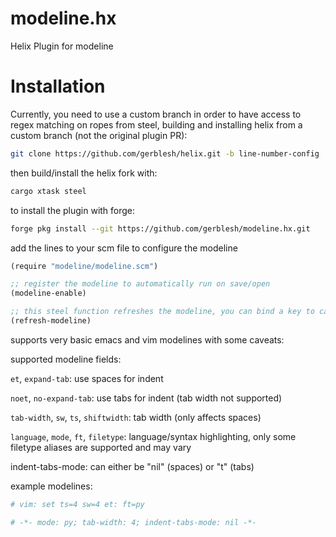 # modeline.hx
Helix Plugin for modeline


# Installation
Currently, you need to use a custom branch in order to have access to regex matching on ropes from steel, building and installing helix from a custom branch (not the original plugin PR):
```sh
git clone https://github.com/gerblesh/helix.git -b line-number-config
```

then build/install the helix fork with:
```sh
cargo xtask steel
```

to install the plugin with forge:
```sh
forge pkg install --git https://github.com/gerblesh/modeline.hx.git
```

add the lines to your scm file to configure the modeline

```scheme
(require "modeline/modeline.scm")

;; register the modeline to automatically run on save/open
(modeline-enable)

;; this steel function refreshes the modeline, you can bind a key to call it manually in your helix/init.scm or config.toml
(refresh-modeline)
```

supports very basic emacs and vim modelines with some caveats:


supported modeline fields:

`et`, `expand-tab`: use spaces for indent

`noet`, `no-expand-tab`: use tabs for indent (tab width not supported)

`tab-width`, `sw`, `ts`, `shiftwidth`: tab width (only affects spaces)

`language`, `mode`, `ft`, `filetype`: language/syntax highlighting, only some filetype aliases are supported and may vary

indent-tabs-mode: can either be "nil" (spaces) or "t" (tabs)

example modelines:
```py
# vim: set ts=4 sw=4 et: ft=py
```

```py
# -*- mode: py; tab-width: 4; indent-tabs-mode: nil -*-
```

